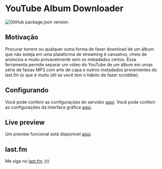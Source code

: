 # YouTube Album Downloader
![GitHub package.json version](https://img.shields.io/badge/version-1.0.0-yellowgreen)

## Motivação

Procurar torrent ou qualquer outra forma de fazer download de um álbum que não esteja em uma plataforma de streaming é cansativo, cheio de anúncios e muito provavelmente sem os metadados certos. Essa ferramenta permite separar um vídeo do YouTube de um álbum em umas série de faixas MP3 com arte de capa e outros metadados provenientes do last.fm (o que é muito útil se você tem o hábito de fazer scrobble). 

## Configurando

Você pode conferir as configurações do servidor [aqui](/server/README.md).
Você pode conferir as configurações da interface gráfica [aqui](/gui/README.md).  

## Live preview
Um preview funcional está disponível [aqui](https://yt-album-downloader.web.app).

## last.fm
Me siga no [last.fm](https://www.last.fm/pt/user/tuto_) ;)))
